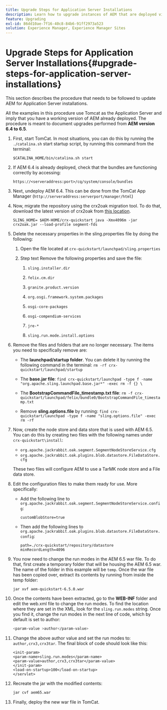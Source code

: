 ```yaml
---
title: Upgrade Steps for Application Server Installations
description: Learn how to upgrade instances of AEM that are deployed via Application Servers.
feature: Upgrading
exl-id: 86dd10ae-7f16-40c8-84b6-91ff2973a523
solution: Experience Manager, Experience Manager Sites
---
```

# Upgrade Steps for Application Server Installations{#upgrade-steps-for-application-server-installations}

This section describes the procedure that needs to be followed to update AEM for Application Server installations.

All the examples in this procedure use Tomcat as the Application Server and imply that you have a working version of AEM already deployed. The procedure is meant to document upgrades performed from **AEM version 6.4 to 6.5**.

1. First, start TomCat. In most situations, you can do this by running the `./catalina.sh` start startup script, by running this command from the terminal:

   ```shell
   $CATALINA_HOME/bin/catalina.sh start
   ```

1. If AEM 6.4 is already deployed, check that the bundles are functioning correctly by accessing:

   ```shell
   https://<serveraddress:port>/cq/system/console/bundles
   ```

1. Next, undeploy AEM 6.4. This can be done from the TomCat App Manager (`http://serveraddress:serverport/manager/html`)

1. Now, migrate the repository using the crx2oak migration tool. To do that, download the latest version of crx2oak from [this location](https://repo1.maven.org/maven2/com/adobe/granite/crx2oak/).

   ```shell
   SLING_HOME= $AEM-HOME/crx-quickstart java -Xmx4096m -jar crx2oak.jar --load-profile segment-fds
   ```

1. Delete the necessary properties in the sling.properties file by doing the following:

    1. Open the file located at `crx-quickstart/launchpad/sling.properties`
    1. Step text Remove the following properties and save the file:

        1. `sling.installer.dir`  
        
        1. `felix.cm.dir`  
        
        1. `granite.product.version`  
        
        1. `org.osgi.framework.system.packages`  
        
        1. `osgi-core-packages`  
        
        1. `osgi-compendium-services`  
        
        1. `jre-*`  
        
        1. `sling.run.mode.install.options`

1. Remove the files and folders that are no longer necessary. The items you need to specifically remove are:

    * The **launchpad/startup folder**. You can delete it by running the following command in the terminal: `rm -rf crx-quickstart/launchpad/startup`  
    
    * The **base.jar file**: `find crx-quickstart/launchpad -type f -name "org.apache.sling.launchpad.base.jar*" -exec rm -f {} \`  
    
    * The **BootstrapCommandFile_timestamp.txt file**: `rm -f crx-quickstart/launchpad/felix/bundle0/BootstrapCommandFile_timestamp.txt`

    * Remove **sling.options.file** by running: `find crx-quickstart/launchpad -type f -name "sling.options.file" -exec rm -rf` 

1. Now, create the node store and data store that is used with AEM 6.5. You can do this by creating two files with the following names under `crx-quickstart\install`:

    * `org.apache.jackrabbit.oak.segment.SegmentNodeStoreService.cfg`
    * `org.apache.jackrabbit.oak.plugins.blob.datastore.FileDataStore.cfg`

    These two files will configure AEM to use a TarMK node store and a File data store.

1. Edit the configuration files to make them ready for use. More specifically:

   * Add the following line to `org.apache.jackrabbit.oak.segment.SegmentNodeStoreService.config`:

     `customBlobStore=true`
   
   * Then add the following lines to `org.apache.jackrabbit.oak.plugins.blob.datastore.FileDataStore.config`:

     ```
     path=./crx-quickstart/repository/datastore
     minRecordLength=4096
     ```

1. You now need to change the run modes in the AEM 6.5 war file. To do that, first create a temporary folder that will be housing the AEM 6.5 war. The name of the folder in this example will be `temp`. Once the war file has been copied over, extract its contents by running from inside the temp folder: 

   ```
   jar xvf aem-quickstart-6.5.0.war
   ```

1. Once the contents have been extracted, go to the **WEB-INF** folder and edit the web.xml file to change the run modes. To find the location where they are set in the XML, look for the `sling.run.modes` string. Once you find it, change the run modes in the next line of code, which by default is set to author:

   ```bash
   <param-value >author</param-value>
   ```

1. Change the above author value and set the run modes to: `author,crx3,crx3tar`. The final block of code should look like this:

   ```
   <init-param>
   <param-name>sling.run.modes</param-name>
   <param-value>author,crx3,crx3tar</param-value>
   </init-param>
   <load-on-startup>100</load-on-startup>
   </servlet>
   ```

1. Recreate the jar with the modified contents:

   ```bash
   jar cvf aem65.war
   ```

1. Finally, deploy the new war file in TomCat.
